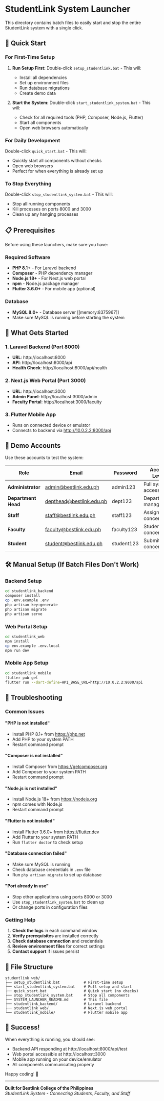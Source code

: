 # StudentLink System Launcher

This directory contains batch files to easily start and stop the entire StudentLink system with a single click.

## 🚀 Quick Start

### For First-Time Setup
1. **Run Setup First**: Double-click `setup_studentlink.bat` - This will:
   - Install all dependencies
   - Set up environment files
   - Run database migrations
   - Create demo data

2. **Start the System**: Double-click `start_studentlink_system.bat` - This will:
   - Check for all required tools (PHP, Composer, Node.js, Flutter)
   - Start all components
   - Open web browsers automatically

### For Daily Development
Double-click `quick_start.bat` - This will:
- Quickly start all components without checks
- Open web browsers
- Perfect for when everything is already set up

### To Stop Everything
Double-click `stop_studentlink_system.bat` - This will:
- Stop all running components
- Kill processes on ports 8000 and 3000
- Clean up any hanging processes

## 📋 Prerequisites

Before using these launchers, make sure you have:

### Required Software
- **PHP 8.1+** - For Laravel backend
- **Composer** - PHP dependency manager
- **Node.js 18+** - For Next.js web portal
- **npm** - Node.js package manager
- **Flutter 3.6.0+** - For mobile app (optional)

### Database
- **MySQL 8.0+** - Database server [[memory:8375967]]
- Make sure MySQL is running before starting the system

## 🎯 What Gets Started

### 1. Laravel Backend (Port 8000)
- **URL**: http://localhost:8000
- **API**: http://localhost:8000/api
- **Health Check**: http://localhost:8000/api/health

### 2. Next.js Web Portal (Port 3000)
- **URL**: http://localhost:3000
- **Admin Panel**: http://localhost:3000/admin
- **Faculty Portal**: http://localhost:3000/faculty

### 3. Flutter Mobile App
- Runs on connected device or emulator
- Connects to backend via http://10.0.2.2:8000/api

## 🔐 Demo Accounts

Use these accounts to test the system:

| Role | Email | Password | Access Level |
|------|-------|----------|--------------|
| **Administrator** | admin@bestlink.edu.ph | admin123 | Full system access |
| **Department Head** | depthead@bestlink.edu.ph | dept123 | Department management |
| **Staff** | staff@bestlink.edu.ph | staff123 | Assigned concerns |
| **Faculty** | faculty@bestlink.edu.ph | faculty123 | Student concerns |
| **Student** | student@bestlink.edu.ph | student123 | Submit concerns |

## 🛠️ Manual Setup (If Batch Files Don't Work)

### Backend Setup
```bash
cd studentlink_backend
composer install
cp .env.example .env
php artisan key:generate
php artisan migrate
php artisan serve
```

### Web Portal Setup
```bash
cd studentlink_web
npm install
cp env.example .env.local
npm run dev
```

### Mobile App Setup
```bash
cd studentlink_mobile
flutter pub get
flutter run --dart-define=API_BASE_URL=http://10.0.2.2:8000/api
```

## 🔧 Troubleshooting

### Common Issues

#### "PHP is not installed"
- Install PHP 8.1+ from https://php.net
- Add PHP to your system PATH
- Restart command prompt

#### "Composer is not installed"
- Install Composer from https://getcomposer.org
- Add Composer to your system PATH
- Restart command prompt

#### "Node.js is not installed"
- Install Node.js 18+ from https://nodejs.org
- npm comes with Node.js
- Restart command prompt

#### "Flutter is not installed"
- Install Flutter 3.6.0+ from https://flutter.dev
- Add Flutter to your system PATH
- Run `flutter doctor` to check setup

#### "Database connection failed"
- Make sure MySQL is running
- Check database credentials in `.env` file
- Run `php artisan migrate` to set up database

#### "Port already in use"
- Stop other applications using ports 8000 or 3000
- Use `stop_studentlink_system.bat` to clean up
- Or change ports in configuration files

### Getting Help

1. **Check the logs** in each command window
2. **Verify prerequisites** are installed correctly
3. **Check database connection** and credentials
4. **Review environment files** for correct settings
5. **Contact support** if issues persist

## 📁 File Structure

```
studentlink_web/
├── setup_studentlink.bat           # First-time setup
├── start_studentlink_system.bat    # Full setup and start
├── quick_start.bat                 # Quick start (no checks)
├── stop_studentlink_system.bat     # Stop all components
├── SYSTEM_LAUNCHER_README.md       # This file
├── studentlink_backend/            # Laravel backend
├── studentlink_web/                # Next.js web portal
└── studentlink_mobile/             # Flutter mobile app
```

## 🎉 Success!

When everything is running, you should see:
- Backend API responding at http://localhost:8000/api/test
- Web portal accessible at http://localhost:3000
- Mobile app running on your device/emulator
- All components communicating properly

Happy coding! 🚀

---

**Built for Bestlink College of the Philippines**  
*StudentLink System - Connecting Students, Faculty, and Staff*
